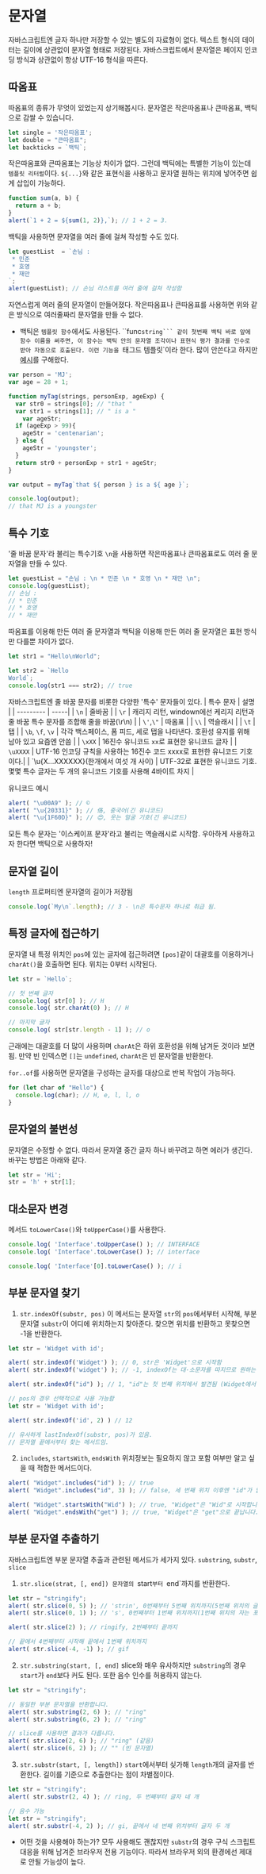 # 문자열
자바스크립트엔 글자 하나만 저장할 수 있는 별도의 자료형이 없다. 
텍스트 형식의 데이터는 길이에 상관없이 문자열 형태로 저장된다.
자바스크립트에서 문자열은 페이지 인코딩 방식과 상관없이 항상 UTF-16 형식을 따른다.

## 따옴표
따옴표의 종류가 무엇이 있었는지 상기해봅시다.
문자열은 작은따옴표나 큰따옴표, 백틱으로 감쌀 수 있습니다.
```js
let single = '작은따옴표';
let double = "큰따옴표";
let backticks = `백틱`;
```

작은따옴표와 큰따옴표는 기능상 차이가 없다. 그런데 백틱에는 특별한 기능이 있는데 `템플릿 리터럴`이다.
`${...}`와 같은 표현식을 사용하고 문자열 원하는 위치에 넣어주면 쉽게 삽입이 가능하다.
```js
function sum(a, b) {
  return a + b;
}
alert(`1 + 2 = ${sum(1, 2)},`); // 1 + 2 = 3.
```

백틱을 사용하면 문자열을 여러 줄에 걸쳐 작성할 수도 있다.
```js
let guestList  = `손님 :
 * 민준
 * 호영
 * 재만
`;
alert(guestList); // 손님 리스트를 여러 줄에 걸쳐 작성함
```

자연스럽게 여러 줄의 문자열이 만들어졌다. 
작은따옴표나 큰따옴표를 사용하면 위와 같은 방식으로 여러줄짜리 문자열을 만들 수 없다.

* 백틱은 `템플릿 함수`에서도 사용된다. ``func`string``` 같이 첫번째 백틱 바로 앞에 함수 이름을 써주면, 이 함수는 백틱 안의 문자열 조각이나 표현식 평가 결과를 인수로 받아 자동으로 호출된다.
이런 기능을 `태그드 템플릿`이라 한다. 많이 안쓴다고 하지만 [예시](https://developer.mozilla.org/ko/docs/Web/JavaScript/Reference/Template_literals#tagged_templates)를 구해왔다.
```js
var person = 'MJ';
var age = 28 + 1;

function myTag(strings, personExp, ageExp) {
  var str0 = strings[0]; // "that "
  var str1 = strings[1]; // " is a "
    var ageStr;
  if (ageExp > 99){
    ageStr = 'centenarian';
  } else {
    ageStr = 'youngster';
  }
  return str0 + personExp + str1 + ageStr;
}

var output = myTag`that ${ person } is a ${ age }`;

console.log(output);
// that MJ is a youngster
```

## 특수 기호
'줄 바꿈 문자'라 불리는 특수기호 `\n`을 사용하면 작은따옴표나 큰따옴표로도 여러 줄 문자열을 만들 수 있다.
```js
let guestList = "손님 : \n * 민준 \n * 호영 \n * 재만 \n";
console.log(guestList);
// 손님 :
// * 민준
// * 호영
// * 재만
```

따옴표를 이용해 만든 여러 줄 문자열과 백틱을 이용해 만든 여러 줄 문자열은 표현 방식만 다를뿐 차이가 없다.
```js
let str1 = "Hello\nWorld";

let str2 = `Hello
World`;
console.log(str1 === str2); // true
```
자바스크립트엔 줄 바꿈 문자를 비롯한 다양한 '특수' 문자들이 있다.
| 특수 문자 | 설명 |
| --------- | -----|
| `\n`  | 줄바꿈 |
| `\r`  | 캐리지 리턴, windown에선 케리지 리턴과 줄 바꿈 특수 문자를 조합해 줄을 바꿈(\r\n) |
| `\'`,`\"` | 따옴표 |
| `\\` | 역슬래시 |
| `\t` | 탭 |
| `\b`, `\f`, `\v` | 각각 백스페이스, 폼 피드, 세로 탭을 나타낸다. 호환성 유지를 위해 남아 있고 요즘엔 안씀 |
| `\xXX` | 16진수 유니코드 `xx`로 표현한 유니코드 글자 |
| `\uXXXX` | UTF-16 인코딩 규칙을 사용하는 16진수 코드 xxxx로 표현한 유니코드 기호이다.|
| `\u{X...XXXXXX}(한개에서 여섯 개 사이) | UTF-32로 표현한 유니코드 기호. 몇몇 특수 글자는 두 개의 유니코드 기호를 사용해 4바이트 차지 |

유니코드 예시
```js
alert( "\u00A9" ); // ©
alert( "\u{20331}" ); // 佫, 중국어(긴 유니코드)
alert( "\u{1F60D}" ); // 😍, 웃는 얼굴 기호(긴 유니코드)
```

모든 특수 문자는 '이스케이프 문자'라고 불리는 역슬래시로 시작함. 우아하게 사용하고자 한다면 백틱으로 사용하자!

## 문자열 길이
`length` 프로퍼티엔 문자열의 길이가 저장됨
```js
console.log(`My\n`.length); // 3 - \n은 특수문자 하나로 취급 됨.
```

## 특정 글자에 접근하기
문자열 내 특정 위치인 `pos`에 있는 글자에 접근하려면 `[pos]`같이 대괄호를 이용하거나 `charAt()`을 호출하면 된다.
위치는 0부터 시작된다.
```js
let str = `Hello`;

// 첫 번째 글자
console.log( str[0] ); // H
console.log( str.charAt(0) ); // H

// 마지막 글자
console.log( str[str.length - 1] ); // o
```
근래에는 대괄호를 더 많이 사용하며 `charAt`은 하위 호환성을 위해 남겨둔 것이라 보면 됨.
만약 빈 인덱스면 `[]`는 `undefined`, `charAt`은 빈 문자열을 반환한다.

`for..of`를 사용하면 문자열을 구성하는 글자를 대상으로 반복 작업이 가능하다.
```js
for (let char of "Hello") {
  console.log(char); // H, e, l, l, o
}
```

## 문자열의 불변성
문자열은 수정할 수 없다. 따라서 문자열 중간 글자 하나 바꾸려고 하면 에러가 생긴다.
바꾸는 방법은 아래와 같다.
```js
let str = 'Hi';
str = 'h' + str[1];
```

## 대소문자 변경
메서드 `toLowerCase()`와 `toUpperCase()`를 사용한다.
```js
console.log( 'Interface'.toUpperCase() ); // INTERFACE
console.log( 'Interface'.toLowerCase() ); // interface

console.log( 'Interface'[0].toLowerCase() ); // i
```

## 부분 문자열 찾기
1. `str.indexOf(substr, pos)`
이 메서드는 문자열 `str`의 `pos`에서부터 시작해, 부분 문자열 `substr`이 어디에 위치하는지 찾아준다.
찾으면 위치를 반환하고 못찾으면 -1을 반환한다.
```js
let str = 'Widget with id';

alert( str.indexOf('Widget') ); // 0, str은 'Widget'으로 시작함
alert( str.indexOf('widget') ); // -1, indexOf는 대·소문자를 따지므로 원하는 문자열을 찾지 못함

alert( str.indexOf("id") ); // 1, "id"는 첫 번째 위치에서 발견됨 (Widget에서 id)

// pos의 경우 선택적으로 사용 가능함
let str = 'Widget with id';

alert( str.indexOf('id', 2) ) // 12

// 유사하게 lastIndexOf(substr, pos)가 있음.
// 문자열 끝에서부터 찾는 메서드임.
```

2. `includes`, `startsWith`, `endsWith`
위치정보는 필요하지 않고 포함 여부만 알고 싶을 때 적합한 메서드이다.
```js
alert( "Widget".includes("id") ); // true
alert( "Widget".includes("id", 3) ); // false, 세 번째 위치 이후엔 "id"가 없습니다.

alert( "Widget".startsWith("Wid") ); // true, "Widget"은 "Wid"로 시작합니다.
alert( "Widget".endsWith("get") ); // true, "Widget"은 "get"으로 끝납니다.
```

## 부분 문자열 추출하기
자바스크립트엔 부분 문자열 추출과 관련된 메서드가 세가지 있다. `substring`, `substr`, `slice`

1. `str.slice(strat, [, end])
문자열의 `start`부터 `end`까지를 반환한다.
```js
let str = "stringify";
alert( str.slice(0, 5) ); // 'strin', 0번째부터 5번째 위치까지(5번째 위치의 글자는 포함하지 않음)
alert( str.slice(0, 1) ); // 's', 0번째부터 1번째 위치까지(1번째 위치의 자는 포함하지 않음)

alert( str.slice(2) ); // ringify, 2번째부터 끝까지

// 끝에서 4번째부터 시작해 끝에서 1번째 위치까지
alert( str.slice(-4, -1) ); // gif
```

2. `str.substring(start, [, end]`
slice와 매우 유사하지만 `substring`의 경우 `start`가 `end`보다 커도 된다.
또한 음수 인수를 허용하지 않는다.
```js
let str = "stringify";

// 동일한 부분 문자열을 반환합니다.
alert( str.substring(2, 6) ); // "ring"
alert( str.substring(6, 2) ); // "ring"

// slice를 사용하면 결과가 다릅니다.
alert( str.slice(2, 6) ); // "ring" (같음)
alert( str.slice(6, 2) ); // "" (빈 문자열)
```

3. `str.substr(start, [, length])`
`start`에서부터 싲가해 `length`개의 글자를 반환한다.
길이를 기준으로 추출한다는 점이 차별점이다.
```js
let str = "stringify";
alert( str.substr(2, 4) ); // ring, 두 번째부터 글자 네 개

// 음수 가능
let str = "stringify";
alert( str.substr(-4, 2) ); // gi, 끝에서 네 번째 위치부터 글자 두 개
```

* 어떤 것을 사용해야 하는가?
모두 사용해도 괜찮지만 `substr`의 경우 구식 스크립트 대응을 위해 남겨준 브라우저 전용 기능이다.
따라서 브라우저 외의 환경에선 제대로 안될 가능성이 높다.
